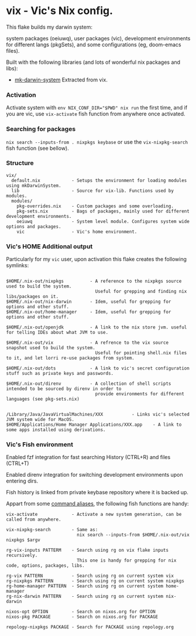 # vix - Vic's Nix config.

This flake builds my darwin system: 

system packages (oeiuwq), user packages (vic), development environments for different langs (pkgSets), and some configurations (eg, doom-emacs files).

Built with the following libraries (and lots of wonderful nix packages and libs):

- [mk-darwin-system](http://github.com/vic/mk-darwin-system) Extracted from vix. 

### Activation

Activate system with `env NIX_CONF_DIR="$PWD" nix run` the first time, and if you are vic, use `vix-activate` fish function from anywhere once activated.

### Searching for packages 

`nix search --inputs-from . nixpkgs keybase` or use the `vix-nixpkg-search` fish function (see bellow).

### Structure

```
vix/
  default.nix            - Setups the environment for loading modules using mkDarwinSystem.
  lib                    - Source for vix-lib. Functions used by modules.
  modules/
    pkg-overrides.nix    - Custom packages and some overloading.
    pkg-sets.nix         - Bags of packages, mainly used for different development environments.
    oeiuwq               - System level module. Configures system wide options and packages.
    vic                  - Vic's home environment.
```

### Vic's HOME Additional output

Particularly for my `vic` user, upon activation this flake creates the following symlinks:

```

$HOME/.nix-out/nixpkgs          - A reference to the nixpkgs source used to build the system.
                                  Useful for grepping and finding nix libs/packages on it.
$HOME/.nix-out/nix-darwin       - Idem, useful for grepping for options and other stuff.
$HOME/.nix-out/home-manager     - Idem, useful for grepping for options and other stuff.

$HOME/.nix-out/openjdk          - A link to the nix store jvm. useful for telling IDEs about what JVM to use.

$HOME/.nix-out/vix              - A refrence to the vix source snapshot used to build the system.
                                  Useful for pointing shell.nix files to it, and let lorri re-use packages from system.

$HOME/.nix-out/dots             - A link to vic's secret configuration stuff such as private keys and passwords.

$HOME/.nix-out/direnv           - A collection of shell scripts intended to be sourced by direnv in order to
                                  provide environments for different languages (see pkg-sets.nix)


/Library/Java/JavaVirtualMachines/XXX           - Links vic's selected JVM system wide for MacOS.
$HOME/Applications/Home Manager Applications/XXX.app    - A link to some apps installed using derivations.

```


### Vic's Fish environment

Enabled fzf integration for fast searching History (CTRL+R) and files (CTRL+T)

Enabled direnv integration for switching development environments upon entering dirs.

Fish history is linked from private keybase repository where it is backed up.

Appart from some [command aliases](vix/modules/vic/fish/default.nix), the following fish functions are handy:

```
vix-activate             - Activate a new system generation, can be called from anywhere.

vix-nixpkg-search        - Same as:
                           nix search --inputs-from $HOME/.nix-out/vix nixpkgs $argv

rg-vix-inputs PATTERM    - Search using rg on vix flake inputs recursively.
                           This one is handy for grepping for nix code, options, packages, libs.

rg-vix PATTERN           - Search using rg on current system vix
rg-nixpkgs PATTERN       - Search using rg on current system nixpkgs
rg-home-manager PATTERN  - Search using rg on current system home-manager
rg-nix-darwin PATTERN    - Search using rg on current system nix-darwin

nixos-opt OPTION         - Search on nixos.org for OPTION
nixos-pkg PACKAGE        - Search on nixos.org for PACKAGE

repology-nixpkgs PACKAGE - Search for PACKAGE using repology.org
```
